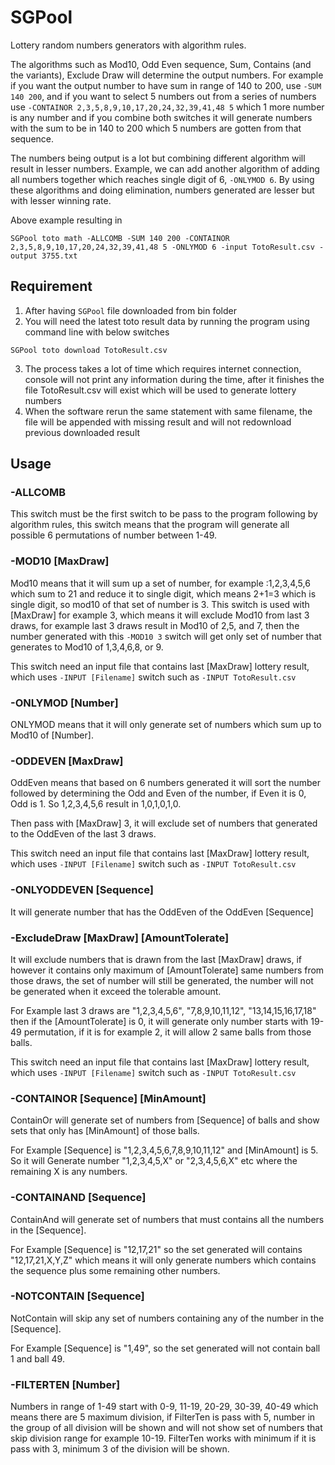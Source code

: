 # SGPool
Lottery random numbers generators with algorithm rules.

The algorithms such as Mod10, Odd Even sequence, Sum, Contains (and the variants), Exclude Draw will determine the output numbers. For example if you want the output number to have sum in range of 140 to 200, use `-SUM 140 200`, and  if you want to select 5 numbers out from a series of numbers use `-CONTAINOR 2,3,5,8,9,10,17,20,24,32,39,41,48 5` which 1 more number is any number and if you combine both switches it will generate numbers with the sum to be in 140 to 200 which 5 numbers are gotten from that sequence. 

The numbers being output is a lot but combining different algorithm will result in lesser numbers. Example, we can add another algorithm of adding all numbers together which reaches single digit of 6, `-ONLYMOD 6`. By using these algorithms and doing elimination, numbers generated are lesser but with lesser winning rate.

Above example resulting in
```
SGPool toto math -ALLCOMB -SUM 140 200 -CONTAINOR 2,3,5,8,9,10,17,20,24,32,39,41,48 5 -ONLYMOD 6 -input TotoResult.csv -output 3755.txt
```

## Requirement
1. After having `SGPool` file downloaded from bin folder
2. You will need the latest toto result data by running the program using command line with below switches
```
SGPool toto download TotoResult.csv
```
3. The process takes a lot of time which requires internet connection, console will not print any information during the time, after it finishes the file TotoResult.csv will exist which will be used to generate lottery numbers
4. When the software rerun the same statement with same filename, the file will be appended with missing result and will not redownload previous downloaded result

## Usage
### -ALLCOMB
This switch must be the first switch to be pass to the program following by algorithm rules, this switch means that the program will generate all possible 6 permutations of number between 1-49.

### -MOD10 [MaxDraw]
Mod10 means that it will sum up a set of number, for example :1,2,3,4,5,6 which sum to 21 and reduce it to single digit, which means 2+1=3 which is single digit, so mod10 of that set of number is 3. This switch is used with [MaxDraw] for example 3, which means it will exclude Mod10 from last 3 draws, for example last 3 draws result in Mod10 of 2,5, and 7, then the number generated with this `-MOD10 3` switch will get only set of number that generates to Mod10 of 1,3,4,6,8, or 9.

This switch need an input file that contains last [MaxDraw] lottery result, which uses ```-INPUT [Filename]``` switch such as ```-INPUT TotoResult.csv```
  
### -ONLYMOD [Number]
ONLYMOD means that it will only generate set of numbers which sum up to Mod10 of [Number].
  
### -ODDEVEN [MaxDraw]
OddEven means that based on 6 numbers generated it will sort the number followed by determining the Odd and Even of the number, if Even it is 0, Odd is 1. So 1,2,3,4,5,6 result in 1,0,1,0,1,0.
  
Then pass with [MaxDraw] 3, it will exclude set of numbers that generated to the OddEven of the last 3 draws.

This switch need an input file that contains last [MaxDraw] lottery result, which uses ```-INPUT [Filename]``` switch such as ```-INPUT TotoResult.csv```

### -ONLYODDEVEN [Sequence]
It will generate number that has the OddEven of the OddEven [Sequence]

### -ExcludeDraw [MaxDraw] [AmountTolerate]
It will exclude numbers that is drawn from the last [MaxDraw] draws, if however it contains only maximum of [AmountTolerate] same numbers from those draws, the set of number will still be generated, the number will not be generated when it exceed the tolerable amount.
  
For Example last 3 draws are "1,2,3,4,5,6", "7,8,9,10,11,12", "13,14,15,16,17,18" then if the [AmountTolerate] is 0, it will generate only number starts with 19-49 permutation, if it is for example 2, it will allow 2 same balls from those balls.

This switch need an input file that contains last [MaxDraw] lottery result, which uses ```-INPUT [Filename]``` switch such as ```-INPUT TotoResult.csv```

### -CONTAINOR [Sequence] [MinAmount]
ContainOr will generate set of numbers from [Sequence] of balls and show sets that only has [MinAmount] of those balls.
  
For Example [Sequence] is "1,2,3,4,5,6,7,8,9,10,11,12" and [MinAmount] is 5. So it will Generate number "1,2,3,4,5,X" or "2,3,4,5,6,X" etc where the remaining X is any numbers.
  
### -CONTAINAND [Sequence]
ContainAnd will generate set of numbers that must contains all the numbers in the [Sequence].

For Example [Sequence] is "12,17,21" so the set generated will contains "12,17,21,X,Y,Z" which means it will only generate numbers which contains the sequence plus some remaining other numbers.

### -NOTCONTAIN [Sequence]
NotContain will skip any set of numbers containing any of the number in the [Sequence].

For Example [Sequence] is "1,49", so the set generated will not contain ball 1 and ball 49.

### -FILTERTEN [Number]
Numbers in range of 1-49 start with 0-9, 11-19, 20-29, 30-39, 40-49 which means there are 5 maximum division, if FilterTen is pass with 5, number in the group of all division will be shown and will not show set of numbers that skip division range for example 10-19. FilterTen works with minimum if it is pass with 3, minimum 3 of the division will be shown. 
